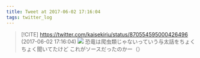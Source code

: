 ```yaml
---
title: Tweet at 2017-06-02 17:16:04
tags: twitter_log
---
```


> [!CITE] https://twitter.com/kaisekiriu/status/870554595000426496 (2017-06-02 17:16:04)
> ![](https://twitter.com/kaisekiriu/status/870554595000426496)
> 恐竜は爬虫類じゃないっていう与太話をちょくちょく聞いてたけど
> これがソースだったのかー（）
